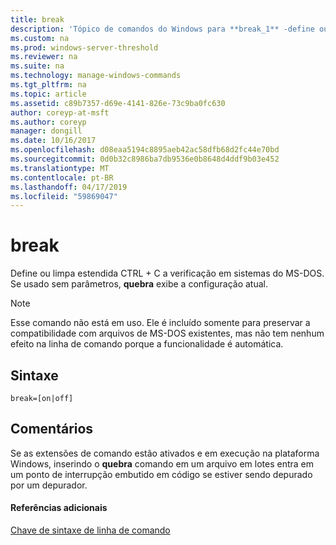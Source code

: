 ```yaml
---
title: break
description: 'Tópico de comandos do Windows para **break_1** -define ou limpa a estendida CTRL + C a verificação em sistemas do MS-DOS. Se usado sem parâmetros, **quebra** exibe a configuração atual. '
ms.custom: na
ms.prod: windows-server-threshold
ms.reviewer: na
ms.suite: na
ms.technology: manage-windows-commands
ms.tgt_pltfrm: na
ms.topic: article
ms.assetid: c89b7357-d69e-4141-826e-73c9ba0fc630
author: coreyp-at-msft
ms.author: coreyp
manager: dongill
ms.date: 10/16/2017
ms.openlocfilehash: d08eaa5194c8895aeb42ac58dfb68d2fc44e70bd
ms.sourcegitcommit: 0d0b32c8986ba7db9536e0b8648d4ddf9b03e452
ms.translationtype: MT
ms.contentlocale: pt-BR
ms.lasthandoff: 04/17/2019
ms.locfileid: "59869047"
---
```

# <a name="break"></a>break



Define ou limpa estendida CTRL + C a verificação em sistemas do MS-DOS. Se usado sem parâmetros, **quebra** exibe a configuração atual.

> [!NOTE]
> Esse comando não está em uso. Ele é incluído somente para preservar a compatibilidade com arquivos de MS-DOS existentes, mas não tem nenhum efeito na linha de comando porque a funcionalidade é automática.

## <a name="syntax"></a>Sintaxe

```
break=[on|off]
```

## <a name="remarks"></a>Comentários

Se as extensões de comando estão ativados e em execução na plataforma Windows, inserindo o **quebra** comando em um arquivo em lotes entra em um ponto de interrupção embutido em código se estiver sendo depurado por um depurador.

#### <a name="additional-references"></a>Referências adicionais

[Chave de sintaxe de linha de comando](command-line-syntax-key.md)